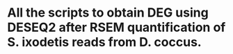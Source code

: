 # All the scripts to obtain DEG using DESEQ2 after RSEM quantification of S. ixodetis reads from D. coccus.
